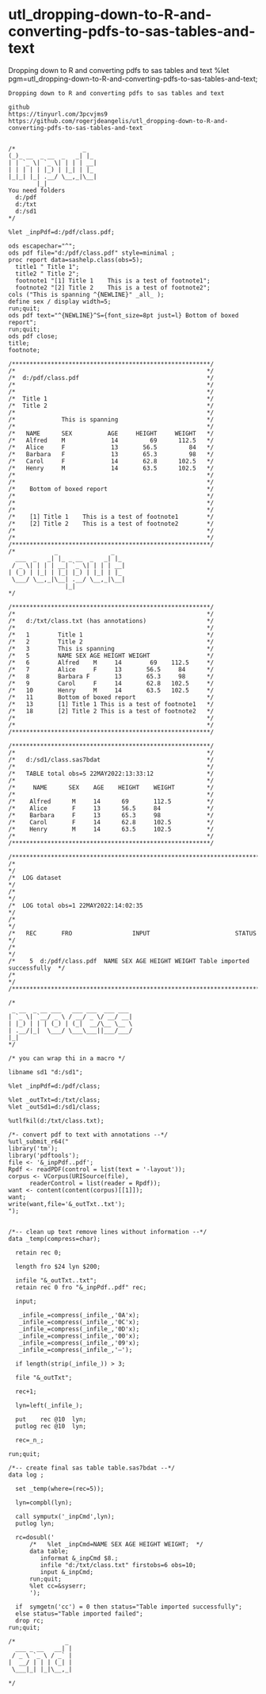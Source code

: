 # utl_dropping-down-to-R-and-converting-pdfs-to-sas-tables-and-text
Dropping down to R and converting pdfs to sas tables and text 
    %let pgm=utl_dropping-down-to-R-and-converting-pdfs-to-sas-tables-and-text;

    Dropping down to R and converting pdfs to sas tables and text

    github
    https://tinyurl.com/3pcvjms9
    https://github.com/rogerjdeangelis/utl_dropping-down-to-R-and-converting-pdfs-to-sas-tables-and-text


    /*                   _
    (_)_ __  _ __  _   _| |_
    | | `_ \| `_ \| | | | __|
    | | | | | |_) | |_| | |_
    |_|_| |_| .__/ \__,_|\__|
            |_|
    You need folders
      d:/pdf
      d:/txt
      d:/sd1
    */

    %let _inpPdf=d:/pdf/class.pdf;

    ods escapechar="^";
    ods pdf file="d:/pdf/class.pdf" style=minimal ;
    proc report data=sashelp.class(obs=5);
      title1 " Title 1";
      title2 " Title 2";
      footnote1 "[1] Title 1    This is a test of footnote1";
      footnote2 "[2] Title 2    This is a test of footnote2";
    cols ("This is spanning ^{NEWLINE}" _all_ );
    define sex / display width=5;
    run;quit;
    ods pdf text="^{NEWLINE}^S={font_size=8pt just=l} Bottom of boxed report";
    run;quit;
    ods pdf close;
    title;
    footnote;

    /********************************************************/
    /*                                                      */
    /*  d:/pdf/class.pdf                                    */
    /*                                                      */
    /*                                                      */
    /*  Title 1                                             */
    /*  Title 2                                             */
    /*                                                      */
    /*             This is spanning                         */
    /*                                                      */
    /*   NAME      SEX          AGE     HEIGHT     WEIGHT   */
    /*   Alfred    M             14         69      112.5   */
    /*   Alice     F             13       56.5         84   */
    /*   Barbara   F             13       65.3         98   */
    /*   Carol     F             14       62.8      102.5   */
    /*   Henry     M             14       63.5      102.5   */
    /*                                                      */
    /*                                                      */
    /*    Bottom of boxed report                            */
    /*                                                      */
    /*                                                      */
    /*                                                      */
    /*    [1] Title 1    This is a test of footnote1        */
    /*    [2] Title 2    This is a test of footnote2        */
    /*                                                      */
    /*                                                      */
    /********************************************************/
    /*           _               _
      ___  _   _| |_ _ __  _   _| |_
     / _ \| | | | __| `_ \| | | | __|
    | (_) | |_| | |_| |_) | |_| | |_
     \___/ \__,_|\__| .__/ \__,_|\__|
                    |_|
    */

    /********************************************************/
    /*                                                      */
    /*   d:/txt/class.txt (has annotations)                 */
    /*                                                      */
    /*   1        Title 1                                   */
    /*   2        Title 2                                   */
    /*   3        This is spanning                          */
    /*   5        NAME SEX AGE HEIGHT WEIGHT                */
    /*   6        Alfred    M     14        69    112.5     */
    /*   7        Alice     F     13       56.5     84      */
    /*   8        Barbara F       13       65.3     98      */
    /*   9        Carol     F     14       62.8   102.5     */
    /*   10       Henry     M     14       63.5   102.5     */
    /*   11       Bottom of boxed report                    */
    /*   13       [1] Title 1 This is a test of footnote1   */
    /*   18       [2] Title 2 This is a test of footnote2   */
    /*                                                      */
    /*                                                      */
    /********************************************************/

    /********************************************************/
    /*                                                      */
    /*   d:/sd1/class.sas7bdat                              */
    /*                                                      */
    /*   TABLE total obs=5 22MAY2022:13:33:12               */
    /*                                                      */
    /*     NAME      SEX    AGE    HEIGHT    WEIGHT         */
    /*                                                      */
    /*    Alfred      M     14      69       112.5          */
    /*    Alice       F     13      56.5     84             */
    /*    Barbara     F     13      65.3     98             */
    /*    Carol       F     14      62.8     102.5          */
    /*    Henry       M     14      63.5     102.5          */
    /*                                                      */
    /********************************************************/

    /***********************************************************************************/
    /*                                                                                 */
    /*  LOG dataset                                                                    */
    /*                                                                                 */
    /*  LOG total obs=1 22MAY2022:14:02:35                                             */
    /*                                                                                 */
    /*   REC       FRO                 INPUT                        STATUS             */
    /*                                                                                 */
    /*    5  d:/pdf/class.pdf  NAME SEX AGE HEIGHT WEIGHT Table imported successfully  */
    /*                                                                                 */
    /***********************************************************************************/

    /*
     _ __  _ __ ___   ___ ___  ___ ___
    | `_ \| `__/ _ \ / __/ _ \/ __/ __|
    | |_) | | | (_) | (_|  __/\__ \__ \
    | .__/|_|  \___/ \___\___||___/___/
    |_|
    */

    /* you can wrap thi in a macro */

    libname sd1 "d:/sd1";

    %let _inpPdf=d:/pdf/class;

    %let _outTxt=d:/txt/class;
    %let _outSd1=d:/sd1/class;

    %utlfkil(d:/txt/class.txt);

    /*- convert pdf to text with annotations --*/
    %utl_submit_r64("
    library('tm');
    library('pdftools');
    file <- '&_inpPdf..pdf';
    Rpdf <- readPDF(control = list(text = '-layout'));
    corpus <- VCorpus(URISource(file),
          readerControl = list(reader = Rpdf));
    want <- content(content(corpus)[[1]]);
    want;
    write(want,file='&_outTxt..txt');
    ");


    /*-- clean up text remove lines without information --*/
    data _temp(compress=char);

      retain rec 0;

      length fro $24 lyn $200;

      infile "&_outTxt..txt";
      retain rec 0 fro "&_inpPdf..pdf" rec;

      input;

       _infile_=compress(_infile_,'0A'x);
       _infile_=compress(_infile_,'0C'x);
       _infile_=compress(_infile_,'0D'x);
       _infile_=compress(_infile_,'00'x);
       _infile_=compress(_infile_,'09'x);
       _infile_=compress(_infile_,'—');

      if length(strip(_infile_)) > 3;

      file "&_outTxt";

      rec+1;

      lyn=left(_infile_);

      put    rec @10  lyn;
      putlog rec @10  lyn;

      rec=_n_;

    run;quit;

    /*-- create final sas table table.sas7bdat --*/
    data log ;

      set _temp(where=(rec=5));

      lyn=compbl(lyn);

      call symputx('_inpCmd',lyn);
      putlog lyn;

      rc=dosubl('
          /*   %let _inpCmd=NAME SEX AGE HEIGHT WEIGHT;  */
          data table;
             informat &_inpCmd $8.;
             infile "d:/txt/class.txt" firstobs=6 obs=10;
             input &_inpCmd;
          run;quit;
          %let cc=&syserr;
          ');

      if  symgetn('cc') = 0 then status="Table imported successfully";
      else status="Table imported failed";
      drop rc;
    run;quit;

    /*              _
      ___ _ __   __| |
     / _ \ `_ \ / _` |
    |  __/ | | | (_| |
     \___|_| |_|\__,_|

    */

